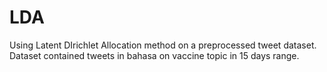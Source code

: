 # LDA
Using Latent DIrichlet Allocation method on a preprocessed tweet dataset.
Dataset contained tweets in bahasa on vaccine topic in 15 days range.
